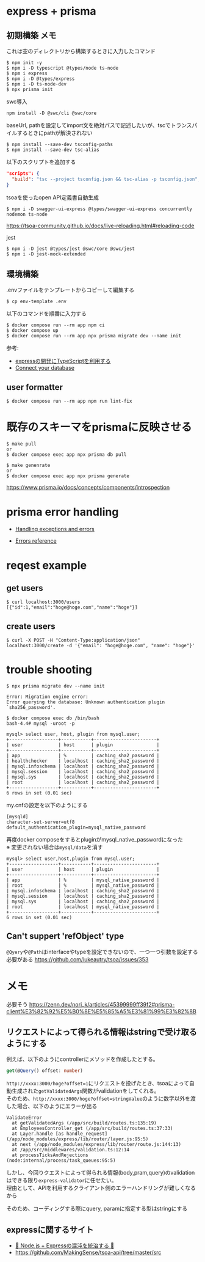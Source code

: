 # express + prisma

## 初期構築 メモ
これは空のディレクトリから構築するときに入力したコマンド
```
$ npm init -y
$ npm i -D typescript @types/node ts-node
$ npm i express
$ npm i -D @types/express
$ npm i -D ts-node-dev 
$ npx prisma init
```

swc導入
```
npm install -D @swc/cli @swc/core
```

baseUrl, pathを設定してimport文を絶対パスで記述したいが、tscでトランスパイルするときにpathが解決されない
```
$ npm install --save-dev tsconfig-paths
$ npm install --save-dev tsc-alias
```
以下のスクリプトを追加する
```json
"scripts": {
  "build": "tsc --project tsconfig.json && tsc-alias -p tsconfig.json",
}
```

tsoaを使ったopen API定義書自動生成
``` 
$ npm i -D swagger-ui-express @types/swagger-ui-express concurrently nodemon ts-node
```
https://tsoa-community.github.io/docs/live-reloading.html#reloading-code


jest 
```
$ npm i -D jest @types/jest @swc/core @swc/jest
$ npm i -D jest-mock-extended
```

## 環境構築

.envファイルをテンプレートからコピーして編集する
```
$ cp env-template .env
```

以下のコマンドを順番に入力する
```
$ docker compose run --rm app npm ci
$ docker compose up 
$ docker compose run --rm app npx prisma migrate dev --name init
```

参考:
- [expressの開発にTypeScriptを利用する](https://qiita.com/zaburo/items/69726cc42ef774990279)
- [Connect your database](https://www.prisma.io/docs/getting-started/setup-prisma/start-from-scratch/relational-databases/connect-your-database-typescript-mysql)

## user formatter

```
$ docker compose run --rm app npm run lint-fix
```

# 既存のスキーマをprismaに反映させる
```
$ make pull 
or 
$ docker compose exec app npx prisma db pull 

$ make genenrate
or
$ docker compose exec app npx prisma generate
```
https://www.prisma.io/docs/concepts/components/introspection

# prisma error handling
- [Handling exceptions and errors](https://www.prisma.io/docs/concepts/components/prisma-client/handling-exceptions-and-errors)

- [Errors reference](https://www.prisma.io/docs/reference/api-reference/error-reference)


# reqest example

## get users
```
$ curl localhost:3000/users
[{"id":1,"email":"hoge@hoge.com","name":"hoge"}]
```

## create users
```
$ curl -X POST -H "Content-Type:application/json" localhost:3000/create -d '{"email": "hoge@hoge.com", "name": "hoge"}'
```

# trouble shooting

```
$ npx prisma migrate dev --name init

Error: Migration engine error:
Error querying the database: Unknown authentication plugin `sha256_password'.

$ docker compose exec db /bin/bash  
bash-4.4# mysql -uroot -p

mysql> select user, host, plugin from mysql.user;
+------------------+-----------+-----------------------+
| user             | host      | plugin                |
+------------------+-----------+-----------------------+
| app              | %         | caching_sha2_password |
| healthchecker    | localhost | caching_sha2_password |
| mysql.infoschema | localhost | caching_sha2_password |
| mysql.session    | localhost | caching_sha2_password |
| mysql.sys        | localhost | caching_sha2_password |
| root             | localhost | caching_sha2_password |
+------------------+-----------+-----------------------+
6 rows in set (0.01 sec)
```

my.cnfの設定を以下のようにする
```
[mysqld]
character-set-server=utf8
default_authentication_plugin=mysql_native_password
```

再度docker composeをするとpluginがmysql_native_passwordになった  
※ 変更されない場合は`mysql/data`を消す
```
mysql> select user,host,plugin from mysql.user;
+------------------+-----------+-----------------------+
| user             | host      | plugin                |
+------------------+-----------+-----------------------+
| app              | %         | mysql_native_password |
| root             | %         | mysql_native_password |
| mysql.infoschema | localhost | caching_sha2_password |
| mysql.session    | localhost | caching_sha2_password |
| mysql.sys        | localhost | caching_sha2_password |
| root             | localhost | mysql_native_password |
+------------------+-----------+-----------------------+
6 rows in set (0.01 sec)
```

## Can't suppert 'refObject' type

`@Qyery`や`@Path`はinterfaceやtypeを設定できないので、一つ一つ引数を設定する必要がある
https://github.com/lukeautry/tsoa/issues/353

# メモ
必要そう
https://zenn.dev/nori_k/articles/45399999ff39f2#prisma-client%E3%82%92%E5%B0%8E%E5%85%A5%E3%81%99%E3%82%8B

## リクエストによって得られる情報はstringで受け取るようにする
例えば、以下のようにcontrollerにメソッドを作成したとする。
```ts
get(@Query() offset: number)
```
`http://xxxx:3000/hoge?offset=1`にリクエストを投げたとき、tsoaによって自動生成された`getValidatedArgs`関数がvalidationをしてくれる。  
そのため、`http://xxxx:3000/hoge?offset=stringValue`のように数字以外を渡した場合、以下のようにエラーが出る
```
ValidateError
  at getValidatedArgs (/app/src/build/routes.ts:135:19)
  at EmployeesController_get (/app/src/build/routes.ts:37:33)
  at Layer.handle [as handle_request] (/app/node_modules/express/lib/router/layer.js:95:5)
  at next (/app/node_modules/express/lib/router/route.js:144:13)
  at /app/src/middlewares/validation.ts:12:14
  at processTicksAndRejections (node:internal/process/task_queues:95:5)
```
しかし、今回りクエストによって得られる情報(body,pram,query)のvalidationはできる限り`express-validator`に任せたい。  
理由として、APIを利用するクライアント側のエラーハンドリングが難しくなるから  

そのため、コーディングする際にquery, paramに指定する型はstringにする

## expressに関するサイト

- [🤺 Node.js + Expressの混沌を統治する 🤺](https://inside.estie.co.jp/entry/2020/09/17/090000)
- https://github.com/MakingSense/tsoa-api/tree/master/src
